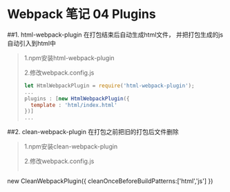 # Webpack 笔记 04 Plugins
##1. html-webpack-plugin
在打包结束后自动生成html文件， 并把打包生成的js自动引入到html中
>1.npm安装html-webpack-plugin
>
>2.修改webpack.config.js
>``` Javascript {class=line-numbers}
>let HtmlWebpackPlugin = require('html-webpack-plugin');
>...
>plugins : [new HtmlWebpackPlugin({
>   template : 'html/index.html'    
>})]
>...
>```

##2. clean-webpack-plugin
在打包之前把旧的打包后文件删除
>1.npm安装clean-webpack-plugin
>
>2.修改webpack.config.js
>``` Javascript {class=line-numbers}
 new CleanWebpackPlugin({
            cleanOnceBeforeBuildPatterns:['html','js']
        })